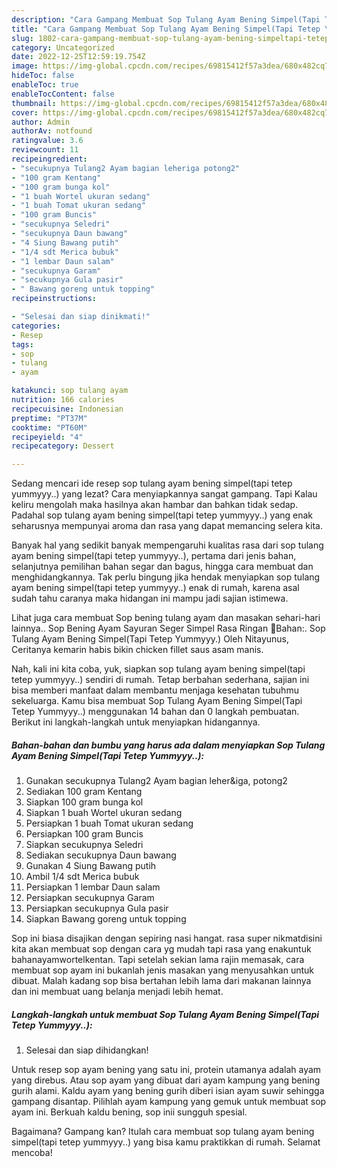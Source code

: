 ```yaml
---
description: "Cara Gampang Membuat Sop Tulang Ayam Bening Simpel(Tapi Tetep Yummyyy..) yang Lezat Sekali, Buat Buka Puasa Lezat Sekali"
title: "Cara Gampang Membuat Sop Tulang Ayam Bening Simpel(Tapi Tetep Yummyyy..) yang Lezat Sekali, Buat Buka Puasa Lezat Sekali"
slug: 1802-cara-gampang-membuat-sop-tulang-ayam-bening-simpeltapi-tetep-yummyyy-yang-lezat-sekali-buat-buka-puasa-lezat-sekali
category: Uncategorized
date: 2022-12-25T12:59:19.754Z
image: https://img-global.cpcdn.com/recipes/69815412f57a3dea/680x482cq70/sop-tulang-ayam-bening-simpeltapi-tetep-yummyyy-foto-resep-utama.jpg
hideToc: false
enableToc: true
enableTocContent: false
thumbnail: https://img-global.cpcdn.com/recipes/69815412f57a3dea/680x482cq70/sop-tulang-ayam-bening-simpeltapi-tetep-yummyyy-foto-resep-utama.jpg
cover: https://img-global.cpcdn.com/recipes/69815412f57a3dea/680x482cq70/sop-tulang-ayam-bening-simpeltapi-tetep-yummyyy-foto-resep-utama.jpg
author: Admin
authorAv: notfound
ratingvalue: 3.6
reviewcount: 11
recipeingredient:
- "secukupnya Tulang2 Ayam bagian leheriga potong2"
- "100 gram Kentang"
- "100 gram bunga kol"
- "1 buah Wortel ukuran sedang"
- "1 buah Tomat ukuran sedang"
- "100 gram Buncis"
- "secukupnya Seledri"
- "secukupnya Daun bawang"
- "4 Siung Bawang putih"
- "1/4 sdt Merica bubuk"
- "1 lembar Daun salam"
- "secukupnya Garam"
- "secukupnya Gula pasir"
- " Bawang goreng untuk topping"
recipeinstructions:

- "Selesai dan siap dinikmati!"
categories:
- Resep
tags:
- sop
- tulang
- ayam

katakunci: sop tulang ayam 
nutrition: 166 calories
recipecuisine: Indonesian
preptime: "PT37M"
cooktime: "PT60M"
recipeyield: "4"
recipecategory: Dessert

---
```



Sedang mencari ide resep sop tulang ayam bening simpel(tapi tetep yummyyy..) yang lezat? Cara menyiapkannya sangat gampang. Tapi Kalau keliru mengolah maka hasilnya akan hambar dan bahkan tidak sedap. Padahal sop tulang ayam bening simpel(tapi tetep yummyyy..) yang enak seharusnya mempunyai aroma dan rasa yang dapat memancing selera kita.


Banyak hal yang sedikit banyak mempengaruhi kualitas rasa dari sop tulang ayam bening simpel(tapi tetep yummyyy..), pertama dari jenis bahan, selanjutnya pemilihan bahan segar dan bagus, hingga cara membuat dan menghidangkannya. Tak perlu bingung jika hendak menyiapkan sop tulang ayam bening simpel(tapi tetep yummyyy..) enak di rumah, karena asal sudah tahu caranya maka hidangan ini mampu jadi sajian istimewa.

Lihat juga cara membuat Sop bening tulang ayam dan masakan sehari-hari lainnya.. Sop Bening Ayam Sayuran Seger Simpel Rasa Ringan 🍒Bahan:. Sop Tulang Ayam Bening Simpel(Tapi Tetep Yummyyy.) Oleh Nitayunus, Ceritanya kemarin habis bikin chicken fillet saus asam manis.


Nah, kali ini kita coba, yuk, siapkan sop tulang ayam bening simpel(tapi tetep yummyyy..) sendiri di rumah. Tetap berbahan sederhana, sajian ini bisa memberi manfaat dalam membantu menjaga kesehatan tubuhmu sekeluarga. Kamu bisa membuat Sop Tulang Ayam Bening Simpel(Tapi Tetep Yummyyy..) menggunakan 14 bahan dan 0 langkah pembuatan. Berikut ini langkah-langkah untuk menyiapkan hidangannya.

<!--inarticleads1-->

##### Bahan-bahan dan bumbu yang harus ada dalam menyiapkan Sop Tulang Ayam Bening Simpel(Tapi Tetep Yummyyy..):

1. Gunakan secukupnya Tulang2 Ayam bagian leher&amp;iga, potong2
1. Sediakan 100 gram Kentang
1. Siapkan 100 gram bunga kol
1. Siapkan 1 buah Wortel ukuran sedang
1. Persiapkan 1 buah Tomat ukuran sedang
1. Persiapkan 100 gram Buncis
1. Siapkan secukupnya Seledri
1. Sediakan secukupnya Daun bawang
1. Gunakan 4 Siung Bawang putih
1. Ambil 1/4 sdt Merica bubuk
1. Persiapkan 1 lembar Daun salam
1. Persiapkan secukupnya Garam
1. Persiapkan secukupnya Gula pasir
1. Siapkan  Bawang goreng untuk topping


Sop ini biasa disajikan dengan sepiring nasi hangat. rasa super nikmatdisini kita akan membuat sop dengan cara yg mudah tapi rasa yang enakuntuk bahanayamwortelkentan. Tapi setelah sekian lama rajin memasak, cara membuat sop ayam ini bukanlah jenis masakan yang menyusahkan untuk dibuat. Malah kadang sop bisa bertahan lebih lama dari makanan lainnya dan ini membuat uang belanja menjadi lebih hemat. 

<!--inarticleads2-->

##### Langkah-langkah untuk membuat Sop Tulang Ayam Bening Simpel(Tapi Tetep Yummyyy..):


1. Selesai dan siap dihidangkan!

Untuk resep sop ayam bening yang satu ini, protein utamanya adalah ayam yang direbus. Atau sop ayam yang dibuat dari ayam kampung yang bening gurih alami. Kaldu ayam yang bening gurih diberi isian ayam suwir sehingga gampang disantap. Pilihlah ayam kampung yang gemuk untuk membuat sop ayam ini. Berkuah kaldu bening, sop inii sungguh spesial. 

Bagaimana? Gampang kan? Itulah cara membuat sop tulang ayam bening simpel(tapi tetep yummyyy..) yang bisa kamu praktikkan di rumah. Selamat mencoba!
